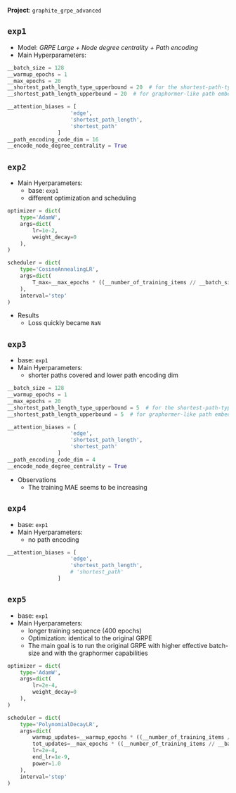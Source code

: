 


__Project__: `graphite_grpe_advanced`

## `exp1`
* Model: *GRPE Large + Node degree centrality + Path encoding*
* Main Hyperparameters:
```python
__batch_size = 128
__warmup_epochs = 1
__max_epochs = 20
__shortest_path_length_type_upperbound = 20  # for the shortest-path-type (discrete) to be embedded
__shortest_path_length_upperbound = 20  # for graphormer-like path embedding

__attention_biases = [
                    'edge',
                    'shortest_path_length',
                    'shortest_path'
                ]
__path_encoding_code_dim = 16
__encode_node_degree_centrality = True
```


## `exp2`

* Main Hyerparameters:
  * base: `exp1`
  * different optimization and scheduling

```python
optimizer = dict(
    type='AdamW',
    args=dict(
        lr=1e-2,
        weight_decay=0
    ),
)

scheduler = dict(
    type='CosineAnnealingLR',
    args=dict(
        T_max=__max_epochs * ((__number_of_training_items // __batch_size) // __number_of_processes)
    ),
    interval='step'
)
```

* Results
  * Loss quickly became `NaN`

## `exp3`
* base: `exp1`
* Main Hyerparameters:
  * shorter paths covered and lower path encoding dim
```python
__batch_size = 128
__warmup_epochs = 1
__max_epochs = 20
__shortest_path_length_type_upperbound = 5  # for the shortest-path-type (discrete) to be embedded
__shortest_path_length_upperbound = 5  # for graphormer-like path embedding

__attention_biases = [
                    'edge',
                    'shortest_path_length',
                    'shortest_path'
                ]
__path_encoding_code_dim = 4
__encode_node_degree_centrality = True
```

* Observations
  * The training MAE seems to be increasing

## `exp4`
* base: `exp1`
* Main Hyerparameters:
  * no path encoding
```python
__attention_biases = [
                    'edge',
                    'shortest_path_length',
                    # 'shortest_path'
                ]
```


## `exp5`
* base: `exp1`
* Main Hyerparameters:
  * longer  training sequence  (400 epochs)
  * Optimization: identical to the original GRPE
  * The main goal is to run the original GRPE with higher effective batch-size and with the graphormer capabilities
```python
optimizer = dict(
    type='AdamW',
    args=dict(
        lr=2e-4,
        weight_decay=0
    ),
)

scheduler = dict(
    type='PolynomialDecayLR',
    args=dict(
        warmup_updates=__warmup_epochs * ((__number_of_training_items // __batch_size) // __number_of_processes),
        tot_updates=__max_epochs * ((__number_of_training_items // __batch_size) // __number_of_processes),
        lr=2e-4,
        end_lr=1e-9,
        power=1.0
    ),
    interval='step'
)
```